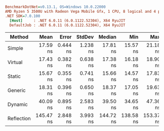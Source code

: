 ``` ini

BenchmarkDotNet=v0.13.1, OS=Windows 10.0.22000
AMD Ryzen 5 3500U with Radeon Vega Mobile Gfx, 1 CPU, 8 logical and 4 physical cores
.NET SDK=7.0.100
  [Host]     : .NET 6.0.11 (6.0.1122.52304), X64 RyuJIT
  DefaultJob : .NET 6.0.11 (6.0.1122.52304), X64 RyuJIT


```
|     Method |      Mean |    Error |   StdDev |    Median |       Min |       Max |  Gen 0 | Allocated |
|----------- |----------:|---------:|---------:|----------:|----------:|----------:|-------:|----------:|
|     Simple |  17.59 ns | 0.444 ns | 1.238 ns |  17.81 ns |  15.57 ns |  21.18 ns | 0.0229 |      48 B |
|    Virtual |  17.43 ns | 0.382 ns | 0.638 ns |  17.38 ns |  16.18 ns |  18.90 ns | 0.0229 |      48 B |
|     Static |  15.67 ns | 0.355 ns | 0.741 ns |  15.66 ns |  14.57 ns |  17.83 ns | 0.0229 |      48 B |
|    Generic |  18.31 ns | 0.396 ns | 0.650 ns |  18.37 ns |  17.05 ns |  19.63 ns | 0.0229 |      48 B |
|    Dynamic |  40.09 ns | 0.895 ns | 2.583 ns |  39.50 ns |  34.65 ns |  47.36 ns | 0.0229 |      48 B |
| Reflection | 145.47 ns | 2.848 ns | 3.993 ns | 144.72 ns | 138.58 ns | 153.37 ns | 0.0381 |      80 B |
